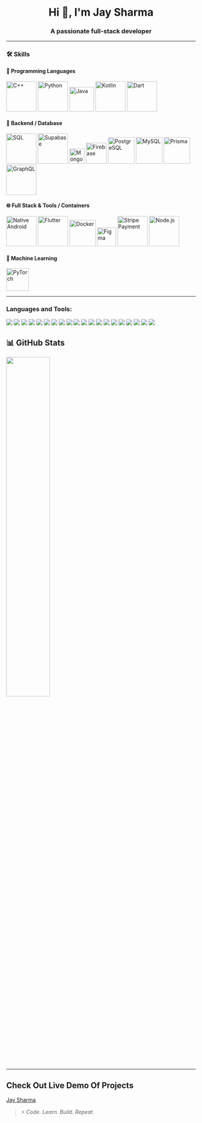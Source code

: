 <h1 align="center">Hi 👋, I'm Jay Sharma</h1>
<h3 align="center">A passionate full-stack developer</h3>

---

### 🛠️ Skills

#### 🧠 Programming Languages

<p align="left">
  <img src="https://jay-sharmaa.github.io/jay-sharmaa/public/cpp.png" alt="C++" width="80" height="80"/>
  <img src="https://jay-sharmaa.github.io/jay-sharmaa/public/py.png" alt="Python" width="80" height="80"/>
  <img src="https://jay-sharmaa.github.io/jay-sharmaa/public/java.webp" alt="Java" width="65" height="65"/>
  <img src="https://jay-sharmaa.github.io/jay-sharmaa/public/kotlin.png" alt="Kotlin" width="80" height="80"/>
  <img src="https://jay-sharmaa.github.io/jay-sharmaa/public/dart.png" alt="Dart" width="80" height="80"/>
</p>

#### 💾 Backend / Database

<p align="left">
  <img src="https://jay-sharmaa.github.io/jay-sharmaa/public/sql.png" alt="SQL" width="80" height="80"/>
  <img src="https://jay-sharmaa.github.io/jay-sharmaa/public/supabase.png" alt="Supabase" width="80" height="80"/>
  <img src="https://jay-sharmaa.github.io/jay-sharmaa/public/mongodb.png" alt="MongoDB" width="40" height="40"/>
  <img src="https://jay-sharmaa.github.io/jay-sharmaa/public/fi.png" alt="Firebase" width="55" height="55"/>
  <img src="https://jay-sharmaa.github.io/jay-sharmaa/public/postger.png" alt="PostgreSQL" width="70" height="70"/>
  <img src="https://jay-sharmaa.github.io/jay-sharmaa/public/mysql.png" alt="MySQL" width="70" height="70"/>
  <img src="https://jay-sharmaa.github.io/jay-sharmaa/public/prisma.webp" alt="Prisma" width="70" height="70"/>
  <img src="https://jay-sharmaa.github.io/jay-sharmaa/public/graphql.png" alt="GraphQL" width="80" height="80"/>
</p>

#### 🌐 Full Stack & Tools / Containers

<p align="left">
  <img src="https://jay-sharmaa.github.io/jay-sharmaa/public/and.png" alt="Native Android" width="80" height="80"/>
  <img src="https://jay-sharmaa.github.io/jay-sharmaa/public/f.png" alt="Flutter" width="80" height="80"/>
  <img src="https://jay-sharmaa.github.io/jay-sharmaa/public/docker.webp" alt="Docker" width="70" height="70"/>
  <img src="https://jay-sharmaa.github.io/jay-sharmaa/public/figma.png" alt="Figma" width="50" height="50"/>
  <img src="https://jay-sharmaa.github.io/jay-sharmaa/public/stripe.webp" alt="Stripe Payment" width="80" height="80"/>
  <img src="https://jay-sharmaa.github.io/jay-sharmaa/public/node-js.png" alt="Node.js" width="80" height="80"/>
</p>

#### 🧪 Machine Learning

<p align="left">
  <img src="https://jay-sharmaa.github.io/jay-sharmaa/public/p.png" alt="PyTorch" width="60" height="60"/>
</p>

---

### Languages and Tools:

<p>
  <img src="https://img.shields.io/badge/C-blue?style=flat&logo=c" />
  <img src="https://img.shields.io/badge/C++-00599C?style=flat&logo=c%2B%2B" />
  <img src="https://img.shields.io/badge/Java-ED8B00?style=flat&logo=java" />
  <img src="https://img.shields.io/badge/JavaScript-F7DF1E?style=flat&logo=javascript" />
  <img src="https://img.shields.io/badge/Python-3776AB?style=flat&logo=python" />
  <img src="https://img.shields.io/badge/TypeScript-3178C6?style=flat&logo=typescript" />
  <img src="https://img.shields.io/badge/React-61DAFB?style=flat&logo=react" />
  <img src="https://img.shields.io/badge/Next.js-000000?style=flat&logo=next.js" />
  <img src="https://img.shields.io/badge/Tailwind_CSS-38B2AC?style=flat&logo=tailwind-css" />
  <img src="https://img.shields.io/badge/Bootstrap-563D7C?style=flat&logo=bootstrap" />
  <img src="https://img.shields.io/badge/Redux-764ABC?style=flat&logo=redux" />
  <img src="https://img.shields.io/badge/Firebase-FFCA28?style=flat&logo=firebase" />
  <img src="https://img.shields.io/badge/Node.js-339933?style=flat&logo=node.js" />
  <img src="https://img.shields.io/badge/Express.js-000000?style=flat&logo=express" />
  <img src="https://img.shields.io/badge/MongoDB-47A248?style=flat&logo=mongodb" />
  <img src="https://img.shields.io/badge/MySQL-00000F?style=flat&logo=mysql" />
  <img src="https://img.shields.io/badge/Git-F05032?style=flat&logo=git" />
  <img src="https://img.shields.io/badge/Linux-FCC624?style=flat&logo=linux" />
  <img src="https://img.shields.io/badge/AWS-232F3E?style=flat&logo=amazon-aws" />
  <img src="https://img.shields.io/badge/Vercel-000000?style=flat&logo=vercel" />
</p>

## 📊 GitHub Stats

<p align="left">
  <img src="https://github-readme-stats.vercel.app/api/top-langs/?username=jay-sharmaa&layout=compact&theme=radical" width="48%"/>
</p>

---

## Check Out Live Demo Of Projects

[Jay Sharma](https://jay-sharma.vercel.app)

> ⚡ *Code. Learn. Build. Repeat.*
